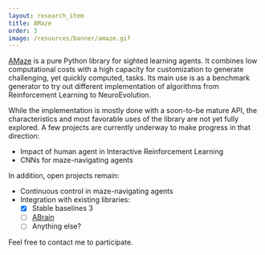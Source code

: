 ```yaml
---
layout: research_item
title: AMaze
order: 3
image: /resources/banner/amaze.gif
---
```


[AMaze](/software#amaze) is a pure Python library for sighted learning agents.
It combines low computational costs with a high capacity for customization to generate challenging, yet quickly computed, tasks.
Its main use is as a benchmark generator to try out different implementation of algorithms from Reinforcement Learning to NeuroEvolution.

While the implementation is mostly done with a soon-to-be mature API, the characteristics and most favorable uses of the library are not yet fully explored.
A few projects are currently underway to make progress in that direction:
* Impact of human agent in Interactive Reinforcement Learning
* CNNs for maze-navigating agents

In addition, open projects remain:
* Continuous control in maze-navigating agents
* Integration with existing libraries:
  - [x] Stable baselines 3
  - [ ] [ABrain](/software#abrain)
  - [ ] Anything else?

Feel free to contact me to participate.
